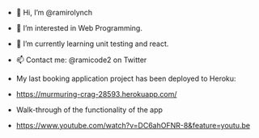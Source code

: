 - 👋 Hi, I’m @ramirolynch
- 👀 I’m interested in Web Programming.
- 🌱 I’m currently learning unit testing and react.
- 📫 Contact me: @ramicode2 on Twitter

- My last booking application project has been deployed to Heroku:
- https://murmuring-crag-28593.herokuapp.com/
- Walk-through of the functionality of the app
- https://www.youtube.com/watch?v=DC6ahOFNR-8&feature=youtu.be

<!---
ramirolynch/ramirolynch is a ✨ special ✨ repository because its `README.md` (this file) appears on your GitHub profile.
You can click the Preview link to take a look at your changes.
--->
